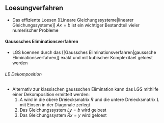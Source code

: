 ## Loesungverfahren
- Das effiziente Loesen [[Lineare Gleichungssysteme|linearer Gleichungssysteme]] $Ax = b$ ist ein wichtiger Bestandteil vieler numerischer Probleme
#### Gausssches Eliminationsverfahren
- LGS koennen durch das [[Gaussches Eliminationsverfahren|gausssche Eliminationsverfahren]] exakt und mit kubischer Komplexitaet geloest werden
###### LE Dekomposition
- Alternativ zur klassischen gaussschen Elimination kann das LGS mithilfe einer Dekomposition ermittelt werden:
	1. $A$ wird in die obere Dreiecksmatrix $R$ und die untere Dreiecksmatrix $L$ mit Einsen in der Diagonale zerlegt
	2. Das Gleichungssystem $Ly = b$ wird geloest
	3. Das Gleichungssystem $Rx = y$ wird geloest